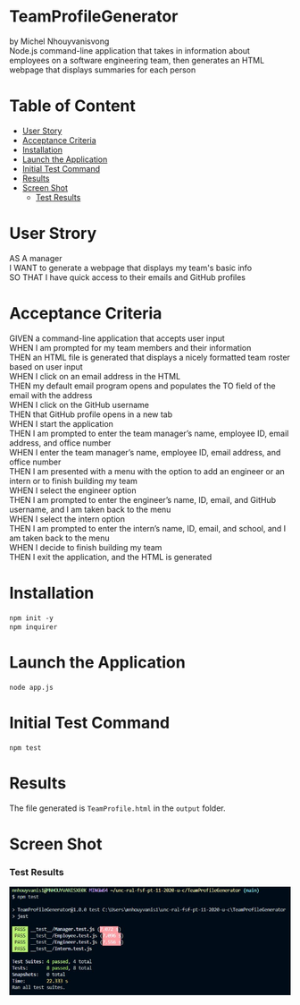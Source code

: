 # TeamProfileGenerator
by Michel Nhouyvanisvong  
Node.js command-line application that takes in information about employees on a software engineering team, then generates an HTML webpage that displays summaries for each person

# Table of Content
- [User Story](#user-story)
- [Acceptance Criteria](#acceptance-criteria)
- [Installation](#installation)
- [Launch the Application](#launch-the-application)
- [Initial Test Command](#initial-test-command)
- [Results](#results)
- [Screen Shot](#screen-shot)
    - [Test Results](#test-results)

# User Strory
AS A manager  
I WANT to generate a webpage that displays my team's basic info  
SO THAT I have quick access to their emails and GitHub profiles

# Acceptance Criteria
GIVEN a command-line application that accepts user input  
WHEN I am prompted for my team members and their information  
THEN an HTML file is generated that displays a nicely formatted team roster based on user input  
WHEN I click on an email address in the HTML  
THEN my default email program opens and populates the TO field of the email with the address  
WHEN I click on the GitHub username  
THEN that GitHub profile opens in a new tab  
WHEN I start the application  
THEN I am prompted to enter the team manager’s name, employee ID, email address, and office number  
WHEN I enter the team manager’s name, employee ID, email address, and office number  
THEN I am presented with a menu with the option to add an engineer or an intern or to finish building my team  
WHEN I select the engineer option  
THEN I am prompted to enter the engineer’s name, ID, email, and GitHub username, and I am taken back to the menu  
WHEN I select the intern option  
THEN I am prompted to enter the intern’s name, ID, email, and school, and I am taken back to the menu  
WHEN I decide to finish building my team  
THEN I exit the application, and the HTML is generated  

# Installation
```
npm init -y
npm inquirer
```

# Launch the Application
```
node app.js
```

# Initial Test Command
```
npm test
```

# Results
The file generated is `TeamProfile.html` in the `output` folder.

# Screen Shot
### Test Results  
![test results](./images/test-results.jpg)